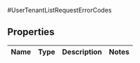 #UserTenantListRequestErrorCodes

## Properties
Name | Type | Description | Notes
------------ | ------------- | ------------- | -------------

